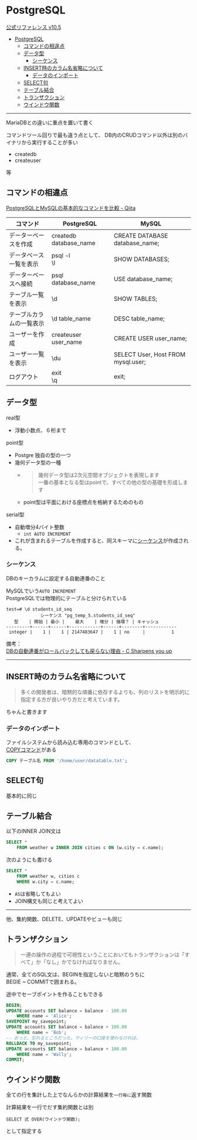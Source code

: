 # PostgreSQL

[公式リファレンス v10.5](https://www.postgresql.jp/document/10/html/index.html)

- [PostgreSQL](#postgresql)
  - [コマンドの相違点](#%E3%82%B3%E3%83%9E%E3%83%B3%E3%83%89%E3%81%AE%E7%9B%B8%E9%81%95%E7%82%B9)
  - [データ型](#%E3%83%87%E3%83%BC%E3%82%BF%E5%9E%8B)
    - [シーケンス](#%E3%82%B7%E3%83%BC%E3%82%B1%E3%83%B3%E3%82%B9)
  - [INSERT時のカラム名省略について](#insert%E6%99%82%E3%81%AE%E3%82%AB%E3%83%A9%E3%83%A0%E5%90%8D%E7%9C%81%E7%95%A5%E3%81%AB%E3%81%A4%E3%81%84%E3%81%A6)
    - [データのインポート](#%E3%83%87%E3%83%BC%E3%82%BF%E3%81%AE%E3%82%A4%E3%83%B3%E3%83%9D%E3%83%BC%E3%83%88)
  - [SELECT句](#select%E5%8F%A5)
  - [テーブル結合](#%E3%83%86%E3%83%BC%E3%83%96%E3%83%AB%E7%B5%90%E5%90%88)
  - [トランザクション](#%E3%83%88%E3%83%A9%E3%83%B3%E3%82%B6%E3%82%AF%E3%82%B7%E3%83%A7%E3%83%B3)
  - [ウインドウ関数](#%E3%82%A6%E3%82%A4%E3%83%B3%E3%83%89%E3%82%A6%E9%96%A2%E6%95%B0)

----

MariaDBとの違いに重点を置いて書く

コマンドツール回りで最も違う点として、
DB内のCRUDコマンド以外は別のバイナリから実行することが多い

- createdb
- createuser

等

## コマンドの相違点

[PostgreSQLとMySQLの基本的なコマンドを比較 - Qiita](https://qiita.com/pugiemonn/items/75870ece3c8476bcb1c8)

|コマンド|PostgreSQL|MySQL
|-|-|-|
データーベースを作成|createdb database_name | CREATE DATABASE database_name;
データベース一覧を表示|psql -l<br>\l | SHOW DATABASES;
データーベースへ接続 | psql database_name | USE database_name;
テーブル一覧を表示 | \d | SHOW TABLES;
テーブルカラムの一覧表示 | \d table_name | DESC table_name;
ユーザーを作成 | createuser user_name | CREATE USER user_name;
ユーザー一覧を表示 | \du | SELECT User, Host FROM mysql.user;
ログアウト | exit <br>\q | exit;

## データ型

real型
- 浮動小数点、６桁まで

point型
- Postgre 独自の型の一つ
- 幾何データ型の一種
  - >幾何データ型は2次元空間オブジェクトを表現します  
     一番の基本となる型はpointで、すべての他の型の基礎を形成します
  - point型は平面における座標点を格納するためのもの

serial型
- 自動増分4バイト整数
  - `int AUTO INCREMENT`
- これが含まれるテーブルを作成すると、同スキーマに[シーケンス](#シーケンス)が作成される。

### シーケンス

DBのキーカラムに設定する自動連番のこと

MySQLでいう`AUTO INCREMENT`  
PostgreSQLでは物理的にテーブルと分けられている

```
test=# \d students_id_seq
             シーケンス "pg_temp_5.students_id_seq"
   型    | 開始 | 最小 |    最大    | 増分 | 循環？ | キャッシュ
---------+------+------+------------+------+--------+------------
 integer |    1 |    1 | 2147483647 |    1 | no     |          1
```

備考：  
[DBの自動連番がロールバックしても戻らない理由 - C Sharpens you up](http://cs.hatenablog.jp/entry/2014/03/14/103358)

----

## INSERT時のカラム名省略について

>多くの開発者は、暗黙的な順番に依存するよりも、列のリストを明示的に指定する方が良いやり方だと考えています。

ちゃんと書きます

### データのインポート

ファイルシステムから読み込む専用のコマンドとして、  
[COPYコマンド](https://www.postgresql.jp/document/10/html/sql-copy.html)がある

```sql
COPY テーブル名 FROM '/home/user/datatable.txt';
```

<!-- TODO COPYコマンドについてkwsk -->

## SELECT句

基本的に同じ

## テーブル結合

以下のINNER JOIN文は

```sql
SELECT *
    FROM weather w INNER JOIN cities c ON (w.city = c.name);
```

次のようにも書ける

```sql
SELECT *
    FROM weather w, cities c
    WHERE w.city = c.name;
```

- `AS`は省略してもよい
- JOIN構文も同じと考えてよい

----

他、集約関数、DELETE、UPDATEやビューも同じ

## トランザクション

>一連の操作の過程で可視性ということにおいてもトランザクションは「すべて」か「なし」かでなければなりません。

通常、全てのSQL文は、BEGINを指定しないと暗黙のうちに  
BEGIE ~ COMMITで囲まれる。

途中でセーブポイントを作ることもできる

```sql
BEGIN;
UPDATE accounts SET balance = balance - 100.00
    WHERE name = 'Alice';
SAVEPOINT my_savepoint;
UPDATE accounts SET balance = balance + 100.00
    WHERE name = 'Bob';
-- おっと、忘れるところだった。ウィリーの口座を使わなければ。
ROLLBACK TO my_savepoint;
UPDATE accounts SET balance = balance + 100.00
    WHERE name = 'Wally';
COMMIT;
```

## ウインドウ関数

全ての行を集計した上でなんらかの計算結果を`一行毎に`返す関数

計算結果を一行でだす集約関数とは別

```
SELECT 式 OVER(ウインドウ関数);
```

として指定する

<!-- TODO ウィンドウ関数についてもう少し -->
